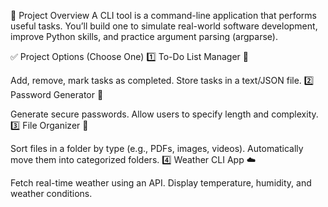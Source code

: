 📌 Project Overview
A CLI tool is a command-line application that performs useful tasks. You’ll build one to simulate real-world software development, improve Python skills, and practice argument parsing (argparse).

✅ Project Options (Choose One)
1️⃣ To-Do List Manager 📝

Add, remove, mark tasks as completed.
Store tasks in a text/JSON file.
2️⃣ Password Generator 🔑

Generate secure passwords.
Allow users to specify length and complexity.
3️⃣ File Organizer 📂

Sort files in a folder by type (e.g., PDFs, images, videos).
Automatically move them into categorized folders.
4️⃣ Weather CLI App ☁️

Fetch real-time weather using an API.
Display temperature, humidity, and weather conditions.
